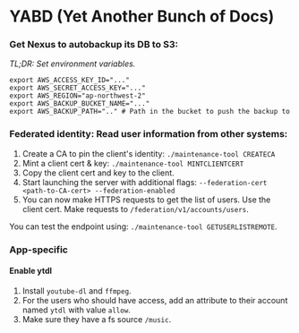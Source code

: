 # YABD (Yet Another Bunch of Docs)

### Get Nexus to autobackup its DB to S3:

*TL;DR: Set environment variables.*
```shell
export AWS_ACCESS_KEY_ID="..."
export AWS_SECRET_ACCESS_KEY="..."
export AWS_REGION="ap-northwest-2"
export AWS_BACKUP_BUCKET_NAME="..."
export AWS_BACKUP_PATH=".." # Path in the bucket to push the backup to
```

### Federated identity: Read user information from other systems:

1. Create a CA to pin the client's identity: `./maintenance-tool CREATECA`
2. Mint a client cert & key: `./maintenance-tool MINTCLIENTCERT`
3. Copy the client cert and key to the client.
4. Start launching the server with additional flags: `--federation-cert <path-to-CA-cert> --federation-enabled`
5. You can now make HTTPS requests to get the list of users. Use the client cert. Make requests to `/federation/v1/accounts/users`.

You can test the endpoint using: `./maintenance-tool GETUSERLISTREMOTE`.

### App-specific

#### Enable ytdl

1. Install `youtube-dl` and `ffmpeg`.
2. For the users who should have access, add an attribute to their account named `ytdl` with value `allow`.
3. Make sure they have a fs source  `/music`.

